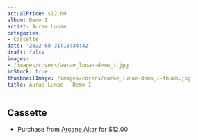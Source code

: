 ```yaml
---
actualPrice: $12.00
album: Demo I
artist: Aurae Lunae
categories:
- Cassette
date: '2022-08-31T18:34:32'
draft: false
images:
- /images/covers/aurae_lunae-demo_i.jpg
inStock: true
thumbnailImage: /images/covers/aurae_lunae-demo_i-thumb.jpg
title: Aurae Lunae - Demo I
---
```


## Cassette
* Purchase from [Arcane Altar](https://arcanealtar.bigcartel.com/product/aurae-lunae-demo-i-tape) for $12.00
